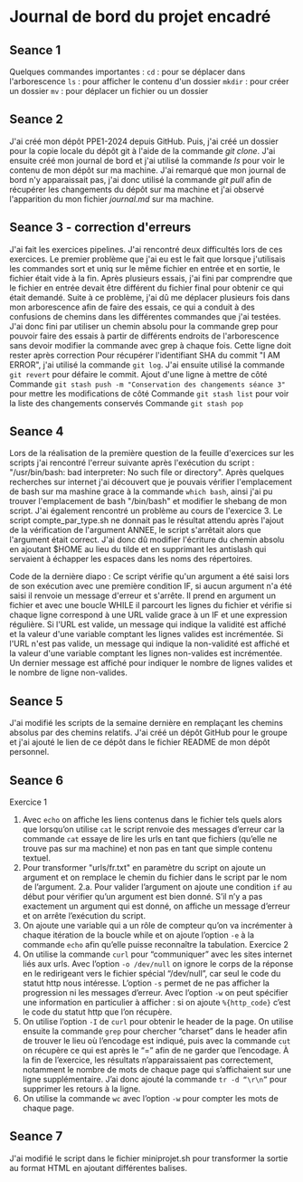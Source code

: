 # Journal de bord du projet encadré
## Seance 1
Quelques commandes importantes :
`cd` : pour se déplacer dans l'arborescence
`ls` : pour afficher le contenu d'un dossier
`mkdir` : pour créer un dossier
`mv` : pour déplacer un fichier ou un dossier
## Seance 2
J'ai créé mon dépôt PPE1-2024 depuis GitHub. Puis, j'ai créé un dossier pour la copie locale du dépôt git à l'aide de la commande *git clone*. J'ai ensuite créé mon journal de bord et j'ai utilisé la commande *ls* pour voir le contenu de mon dépôt sur ma machine. J'ai remarqué que mon journal de bord n'y apparaissait pas, j'ai donc utilisé la commande *git pull* afin de récupérer les changements du dépôt sur ma machine et j'ai observé l'apparition du mon fichier *journal.md* sur ma machine.
## Seance 3 - correction d'erreurs
J'ai fait les exercices pipelines. J'ai rencontré deux difficultés lors de ces exercices. Le premier problème que j'ai eu est le fait que lorsque j'utilisais les commandes sort et uniq sur le même fichier en entrée et en sortie, le fichier était vide à la fin. Après plusieurs essais, j'ai fini par comprendre que le fichier en entrée devait être différent du fichier final pour obtenir ce qui était demandé. Suite à ce problème, j'ai dû me déplacer plusieurs fois dans mon arborescence afin de faire des essais, ce qui a conduit à des confusions de chemins dans les différentes commandes que j'ai testées. J'ai donc fini par utiliser un chemin absolu pour la commande grep pour pouvoir faire des essais à partir de différents endroits de l'arborescence sans devoir modifier la commande avec grep à chaque fois.
Cette ligne doit rester après correction
Pour récupérer l'identifiant SHA du commit "I AM ERROR", j'ai utilisé la commande `git log`. J'ai ensuite utilisé la commande `git revert` pour défaire le commit.
Ajout d'une ligne à mettre de côté
Commande `git stash push -m "Conservation des changements séance 3"` pour mettre les modifications de côté
Commande `git stash list` pour voir la liste des changements conservés
Commande `git stash pop`
## Seance 4
Lors de la réalisation de la première question de la feuille d'exercices sur les scripts j'ai rencontré l'erreur suivante après l'exécution du script : "/usr/bin/bash: bad interpreter: No such file or directory". Après quelques recherches sur internet j'ai découvert que je pouvais vérifier l'emplacement de bash sur ma mashine grace à la commande `which bash`, ainsi j'ai pu trouver l'emplacement de bash "/bin/bash" et modifier le shebang de mon script.
J'ai également rencontré un problème au cours de l'exercice 3. Le script compte_par_type.sh ne donnait pas le résultat attendu après l'ajout de la vérification de l'argument ANNEE, le script s'arrêtait alors que l'argument était correct. J'ai donc dû modifier l'écriture du chemin absolu en ajoutant $HOME au lieu du tilde et en supprimant les antislash qui servaient à échapper les espaces dans les noms des répertoires.

Code de la dernière diapo :
Ce script vérifie qu'un argument a été saisi lors de son exécution avec une première condition IF, si aucun argument n'a été saisi il renvoie un message d'erreur et s'arrête.
Il prend en argument un fichier et avec une boucle WHILE il parcourt les lignes du fichier et vérifie si chaque ligne correspond à une URL valide grace à un IF et une expression régulière. Si l'URL est valide, un message qui indique la validité est affiché et la valeur d'une variable comptant les lignes valides est incrémentée. Si l'URL n'est pas valide, un message qui indique la non-validité est affiché et la valeur d'une variable comptant les lignes non-valides est incrémentée.
Un dernier message est affiché pour indiquer le nombre de lignes valides et le nombre de ligne non-valides.
## Seance 5
J'ai modifié les scripts de la semaine dernière en remplaçant les chemins absolus par des chemins relatifs. J'ai créé un dépôt GitHub pour le groupe et j'ai ajouté le lien de ce dépôt dans le fichier README de mon dépôt personnel.
## Seance 6
Exercice 1
1. Avec `echo` on affiche les liens contenus dans le fichier tels quels alors que lorsqu’on utilise `cat` le script renvoie des messages d’erreur car la commande `cat` essaye de lire les urls en tant que fichiers (qu’elle ne trouve pas sur ma machine) et non pas en tant que simple contenu textuel.
2. Pour transformer "urls/fr.txt" en paramètre du script on ajoute un argument et on remplace le chemin du fichier dans le script par le nom de l’argument.
2.a. Pour valider l’argument on ajoute une condition `if` au début pour vérifier qu’un argument est bien donné. S’il n’y a pas exactement un argument qui est donné, on affiche un message d’erreur et on arrête l’exécution du script.
3. On ajoute une variable qui a un rôle de compteur qu’on va incrémenter à chaque itération de la boucle while et on ajoute l’option `-e` à la commande `echo` afin qu’elle puisse reconnaître la tabulation.
Exercice 2
1. On utilise la commande `curl` pour “communiquer” avec les sites internet liés aux urls. Avec l’option `-o /dev/null` on ignore le corps de la réponse en le redirigeant vers le fichier spécial “/dev/null”, car seul le code du statut http nous intéresse. L’option `-s` permet de ne pas afficher la progression ni les messages d’erreur. Avec l’option `-w` on peut spécifier une information en particulier à afficher : si on ajoute `%{http_code}` c’est le code du statut http que l’on récupère.
2. On utilise l’option `-I` de `curl` pour obtenir le header de la page. On utilise ensuite la commande `grep` pour chercher “charset” dans le header afin de trouver le lieu où l’encodage est indiqué, puis avec la commande `cut` on récupère ce qui est après le “=” afin de ne garder que l’encodage. À la fin de l’exercice, les résultats n’apparaissaient pas correctement, notamment le nombre de mots de chaque page qui s’affichaient sur une ligne supplémentaire. J’ai donc ajouté la commande `tr -d “\r\n”` pour supprimer les retours à la ligne.
3. On utilise la commande `wc` avec l’option `-w` pour compter les mots de chaque page.
## Seance 7
J'ai modifié le script dans le fichier miniprojet.sh pour transformer la sortie au format HTML en ajoutant différentes balises.
